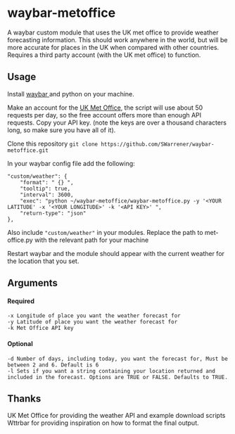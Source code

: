 # waybar-metoffice

A waybar custom module that uses the UK met office to provide weather forecasting information. This should work anywhere in the world, but will be more accurate for places in the UK when compared with other countries. Requires a third party account (with the UK met office) to function.

## Usage

Install [waybar ](https://github.com/Alexays/Waybar) and python on your machine. 

Make an account for the [UK Met Office](https://datahub.metoffice.gov.uk/), the script will use about 50 requests per day, so the free account offers more than enough API requests. Copy your API key. (note the keys are over a thousand characters long, so make sure you have all of it).

Clone this repository `git clone https://github.com/SWarrener/waybar-metoffice.git`

In your waybar config file add the following:

    "custom/weather": {
		"format": " {} ",
		"tooltip": true,
		"interval": 3600,
		"exec": "python ~/waybar-metoffice/waybar-metoffice.py -y '<YOUR LATITUDE' -x '<YOUR LONGITUDE>' -k '<API KEY>' ",
		"return-type": "json"
	},

Also include `"custom/weather"` in your modules. Replace the path to met-office.py with the relevant path for your machine

Restart waybar and the module should appear with the current weather for the location that you set.

## Arguments
#### Required
    -x Longitude of place you want the weather forecast for
    -y Latitude of place you want the weather forecast for 
    -k Met Office API key

#### Optional
    -d Number of days, including today, you want the forecast for, Must be between 2 and 6. Default is 6
    -l Sets if you want a string containing your location returned and included in the forecast. Options are TRUE or FALSE. Defaults to TRUE.

## Thanks
UK Met Office for providing the weather API and example download scripts
Wttrbar for providing inspiration on how to format the final output.
